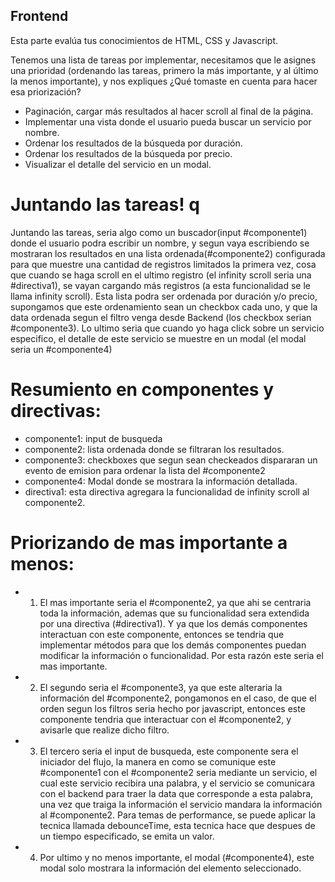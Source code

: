 ## Frontend

Esta parte evalúa tus conocimientos de HTML, CSS y Javascript.

Tenemos una lista de tareas por implementar, 
necesitamos que le asignes una prioridad 
(ordenando las tareas, primero la más importante, y al último la menos importante),
 y nos expliques ¿Qué tomaste en cuenta para hacer esa priorización?

- Paginación, cargar más resultados al hacer scroll al final de la página.
- Implementar una vista donde el usuario pueda buscar un servicio por nombre.
- Ordenar los resultados de la búsqueda por duración.
- Ordenar los resultados de la búsqueda por precio.
- Visualizar el detalle del servicio en un modal.

# Juntando las tareas! q

Juntando las tareas, seria algo como un buscador(input #componente1) donde el usuario
podra escribir un nombre, y segun vaya escribiendo se mostraran los resultados
en una lista ordenada(#componente2) configurada para que muestre una cantidad de registros
limitados la primera vez, cosa que cuando se haga scroll en el ultimo registro 
(el infinity scroll seria una #directiva1),
se vayan cargando más registros (a esta funcionalidad se le llama infinity scroll).
Esta lista podra ser ordenada por duración y/o precio,
supongamos que este ordenamiento sean un checkbox cada uno, y que la data ordenada
segun el filtro venga desde Backend (los checkbox serian #componente3).
Lo ultimo seria que cuando yo haga click sobre un servicio especifico, el detalle
de este servicio se muestre en un modal (el modal seria un #componente4)

# Resumiento en componentes y directivas:
- componente1: input de busqueda
- componente2: lista ordenada donde se filtraran los resultados.
- componente3: checkboxes que segun sean checkeados dispararan un evento de emision para ordenar la lista del #componente2
- componente4: Modal donde se mostrara la información detallada.
- directiva1: esta directiva agregara la funcionalidad de infinity scroll al componente2.

# Priorizando de mas importante a menos:
- 1. El mas importante seria el #componente2, ya que ahi se centraria toda la información,
ademas que su funcionalidad sera extendida por una directiva (#directiva1). Y ya que los demás componentes
interactuan con este componente, entonces se tendria que implementar métodos para que los demás
componentes puedan modificar la información o funcionalidad. Por esta razón este seria el mas importante.
- 2. El segundo seria el #componente3, ya que este alteraria la información del #componente2, 
pongamonos en el caso, de que el orden segun los filtros seria hecho por javascript, entonces este
componente tendria que interactuar con el #componente2, y avisarle que realize dicho filtro.
- 3. El tercero seria el input de busqueda, este componente sera el iniciador del flujo, la manera
en como se comunique este #componente1 con el #componente2 seria mediante un servicio, el cual este
servicio recibira una palabra, y el servicio se comunicara con el backend para traer la data que corresponde
a esta palabra, una vez que traiga la información el servicio mandara la información al #componente2.
Para temas de performance, se puede aplicar la tecnica llamada debounceTime, esta tecnica hace que despues
de un tiempo especificado, se emita un valor.
- 4. Por ultimo y no menos importante, el modal (#componente4), este modal solo mostrara la información
del elemento seleccionado.
